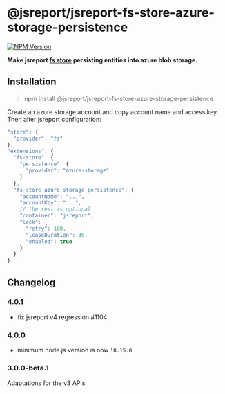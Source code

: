 # @jsreport/jsreport-fs-store-azure-storage-persistence
[![NPM Version](http://img.shields.io/npm/v/@jsreport/jsreport-fs-store-azure-storage-persistence.svg?style=flat-square)](https://npmjs.com/package/@jsreport/jsreport-fs-store-azure-storage-persistence)

**Make jsreport [fs store](https://jsreport.net/learn/fs-store) persisting entities into azure blob storage.**

## Installation

> npm install @jsreport/jsreport-fs-store-azure-storage-persistence

Create an azure storage account and copy account name and access key.  Then alter jsreport configuration:
```js
"store": {
  "provider": "fs"
},
"extensions": {
  "fs-store": {
    "persistence": {
      "provider": "azure-storage"
    }
  },
  "fs-store-azure-storage-persistence": {
    "accountName": "...",
    "accountKey": "...",
    // the rest is optional
    "container": "jsreport",
    "lock": {
      "retry": 100,
      "leaseDuration": 30,
      "enabled": true
    }
  }
}
```

## Changelog

### 4.0.1

- fix jsreport v4 regression #1104

### 4.0.0

- minimum node.js version is now `18.15.0`

### 3.0.0-beta.1

Adaptations for the v3 APIs
